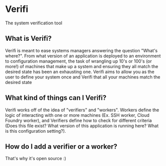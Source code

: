 Verifi
======

The system verification tool

What is Verifi?
---------------

Verifi is meant to ease systems managers answering the question "What's where?". From what version of an application is deployed to an environment to configuration management, the task of wrangling up 10's or 100's (or more!) of machines that make up a system and ensuring they all match the desired state has been an exhausting one. Verifi aims to allow you as the user to define your system once and Verifi that all your machines match the desired state

What kind of things can I Verifi?
---------------------------------

Verifi works off of the idea of "verifiers" and "workers". Workers define the logic of interacting with one or more machines (Ex. SSH worker, Cloud Foundry worker), and Verifiers define how to check for different criteria (Does this file exist? What version of this application is running here? What is this configuration setting?).

How do I add a verifier or a worker?
------------------------------------

That's why it's open source :)